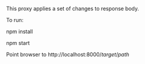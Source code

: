 This proxy applies a set of changes to response body.


To run:

npm install

npm start 

Point browser to http://localhost:8000/_target_/_path_